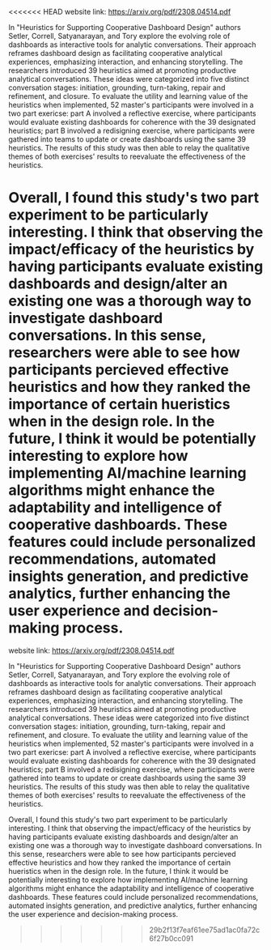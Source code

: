 <<<<<<< HEAD
website link: https://arxiv.org/pdf/2308.04514.pdf

In "Heuristics for Supporting Cooperative Dashboard Design" authors Setler, Correll, Satyanarayan, and Tory explore the evolving role of dashboards as interactive tools for analytic conversations. Their approach reframes dashboard design as facilitating cooperative analytical experiences, emphasizing interaction, and enhancing storytelling. The researchers introduced 39 heuristics aimed at promoting productive analytical conversations. These ideas were categorized into five distinct conversation stages: initiation, grounding, turn-taking, repair and refinement, and closure. To evaluate the utility and learning value of the heuristics when implemented, 52 master's participants were involved in a two part exericse: part A involved a reflective exercise, where participants would evaluate existing dashboards for coherence with the 39 designated heuristics; part B involved a redisigning exercise, where participants were gathered into teams to update or create dashboards using the same 39 heuristics. The results of this study was then able to relay the qualitative themes of both exercises' results to reevaluate the effectiveness of the heuristics.

Overall, I found this study's two part experiment to be particularly interesting. I think that observing the impact/efficacy of the heuristics by having participants evaluate existing dashboards and design/alter an existing one was a thorough way to investigate dashboard conversations. In this sense, researchers were able to see how participants percieved effective heuristics and how they ranked the importance of certain hueristics when in the design role. In the future, I think it would be potentially interesting to explore how implementing AI/machine learning algorithms might enhance the adaptability and intelligence of cooperative dashboards. These features could include personalized recommendations, automated insights generation, and predictive analytics, further enhancing the user experience and decision-making process.
=======
website link: https://arxiv.org/pdf/2308.04514.pdf

In "Heuristics for Supporting Cooperative Dashboard Design" authors Setler, Correll, Satyanarayan, and Tory explore the evolving role of dashboards as interactive tools for analytic conversations. Their approach reframes dashboard design as facilitating cooperative analytical experiences, emphasizing interaction, and enhancing storytelling. The researchers introduced 39 heuristics aimed at promoting productive analytical conversations. These ideas were categorized into five distinct conversation stages: initiation, grounding, turn-taking, repair and refinement, and closure. To evaluate the utility and learning value of the heuristics when implemented, 52 master's participants were involved in a two part exericse: part A involved a reflective exercise, where participants would evaluate existing dashboards for coherence with the 39 designated heuristics; part B involved a redisigning exercise, where participants were gathered into teams to update or create dashboards using the same 39 heuristics. The results of this study was then able to relay the qualitative themes of both exercises' results to reevaluate the effectiveness of the heuristics.

Overall, I found this study's two part experiment to be particularly interesting. I think that observing the impact/efficacy of the heuristics by having participants evaluate existing dashboards and design/alter an existing one was a thorough way to investigate dashboard conversations. In this sense, researchers were able to see how participants percieved effective heuristics and how they ranked the importance of certain hueristics when in the design role. In the future, I think it would be potentially interesting to explore how implementing AI/machine learning algorithms might enhance the adaptability and intelligence of cooperative dashboards. These features could include personalized recommendations, automated insights generation, and predictive analytics, further enhancing the user experience and decision-making process.
>>>>>>> 29b2f13f7eaf61ee75ad1ac0fa72c6f27b0cc091
